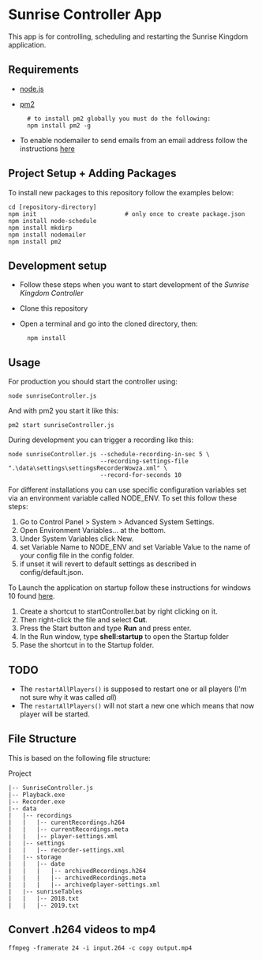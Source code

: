 # Sunrise Controller App

This app is for controlling, scheduling and restarting the Sunrise Kingdom application.

## Requirements

- [node.js](https://nodejs.org/en/)
- [pm2](http://pm2.keymetrics.io/) 

        # to install pm2 globally you must do the following: 
        npm install pm2 -g
        
- To enable nodemailer to send emails from an email address follow the instructions [here](https://stackoverflow.com/questions/14654736/nodemailer-econnrefused)


## Project Setup + Adding Packages

To install new packages to this repository follow the examples below:

    cd [repository-directory]
    npm init                         # only once to create package.json 
    npm install node-schedule
    npm install mkdirp
    npm install nodemailer
    npm install pm2
    
        
## Development setup

- Follow these steps when you want to start development of the _Sunrise Kingdom Controller_
- Clone this repository
- Open a terminal and go into the cloned directory, then:

        npm install 
        

## Usage

For production you should start the controller using:

    node sunriseController.js

And with pm2 you start it like this:

    pm2 start sunriseController.js
    
During development you can trigger a recording like this:

    node sunriseController.js --schedule-recording-in-sec 5 \
                              --recording-settings-file ".\data\settings\settingsRecorderWowza.xml" \
                              --record-for-seconds 10
                               

For different installations you can use specific configuration variables set via an environment variable called NODE_ENV. To set this follow these steps:

1. Go to Control Panel > System > Advanced System Settings.
2. Open Environment Variables... at the bottom.
3. Under System Variables click New.
4. set Variable Name to NODE_ENV and set Variable Value to the name of your config file in the config folder.
5. if unset it will revert to default settings as described in config/default.json.

To Launch the application on startup follow these instructions for windows 10 found [here](https://www.computerhope.com/issues/ch000322.htm).

1. Create a shortcut to startController.bat by right clicking on it.
2. Then right-click the file and select **Cut**.
3. Press the Start button and type **Run** and press enter.
4. In the Run window, type **shell:startup** to open the Startup folder
5. Pase the shortcut in to the Startup folder.

## TODO

- The `restartAllPlayers()` is supposed to restart one or all players (I'm not sure why it was called *all*)
- The `restartAllPlayers()` will not start a new one which means that now player will be started.

## File Structure

This is based on the following file structure:

Project

    |-- SunriseController.js  
    |-- Playback.exe  
    |-- Recorder.exe  
    |-- data  
    |   |-- recordings 
    |   |   |-- curentRecordings.h264  
    |   |   |-- currentRecordings.meta  
    |   |   |-- player-settings.xml  
    |   |-- settings  
    |   |   |-- recorder-settings.xml  
    |   |-- storage  
    |   |   |-- date  
    |   |   |   |-- archivedRecordings.h264  
    |   |   |   |-- archivedRecordings.meta  
    |   |   |   |-- archivedplayer-settings.xml  
    |   |-- sunriseTables  
    |   |   |-- 2018.txt  
    |   |   |-- 2019.txt  

## Convert .h264 videos to mp4

`ffmpeg -framerate 24 -i input.264 -c copy output.mp4`